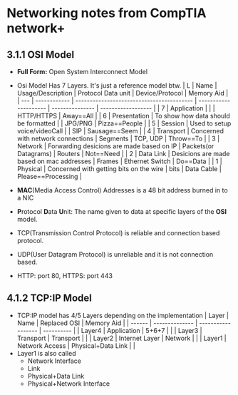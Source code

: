 # Networking notes from CompTIA network+

## 3.1.1 OSI Model

* **Full Form:** Open System Interconnect Model
* Osi Model Has 7 Layers. It's just a reference model btw.
  | L   | Name         | Usage/Description                         | Protocol Data unit    | Device/Protocol | Memory Aid         |
  | --- | ------------ | ----------------------------------------- | --------------------- | --------------- | ------------------ |
  | 7   | Application  |                                           |                       | HTTP/HTTPS      | Away==All          |
  | 6   | Presentation | To show how data should be formatted      |                       | JPG/PNG         | Pizza==People      |
  | 5   | Session      | Used to setup voice/videoCall             |                       | SIP             | Sausage==Seem      |
  | 4   | Transport    | Concerned with network connections        | Segments              | TCP, UDP        | Throw==To          |
  | 3   | Network      | Forwarding desicions are made based on IP | Packets(or Datagrams) | Routers         | Not==Need          |
  | 2   | Data Link    | Desicions are made based on mac addresses | Frames                | Ethernet Switch | Do==Data           |
  | 1   | Physical     | Concerned with getting bits on the wire   | bits                  | Data Cable      | Please==Processing |

* **MAC**(Media Access Control) Addresses is a 48 bit address burned in to a NIC
* **P**rotocol **D**ata **U**nit: The name given to data at specific layers of the **OSI** model.
* TCP(Transmission Control Protocol) is reliable and connection based protocol.
* UDP(User Datagram Protocol) is unreliable and it is not connection based.
* HTTP: port 80, HTTPS: port 443

## 4.1.2 TCP:IP Model

* TCP:IP model has 4/5 Layers depending on the implementation
    | Layer  | Name           | Replaced OSI       | Memory Aid |
    | ------ | -------------- | ------------------ | ---------- |
    | Layer4 | Application    | 5+6+7              |            |
    | Layer3 | Transport      | Transport          |            |
    | Layer2 | Internet Layer | Network            |            |
    | Layer1 | Network Access | Physical+Data Link |            |
* Layer1 is also called 
  * Network Interface
  * Link
  * Physical+Data Link
  * Physical+Network Interface